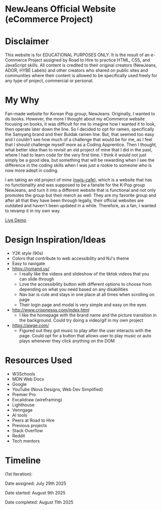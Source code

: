 # NewJeans Official Website (eCommerce Project)

# Disclaimer

This website is for EDUCATIONAL PURPOSES ONLY. It is the result of an e-Commerce Project assigned by Road to Hire to practice HTML, CSS, and JavaScript skills. All content is credited to their original creators (NewJeans, ADOR, HYBE Labels) and other creators who shared on public sites and communities where their content is allowed to be specifically used freely for any type of project, commercial or personal.

# My Why
Fan-made website for Korean Pop group, NewJeans. Originally, I wanted to do books. However, the more I thought about my eCommerce website focusing on books, it was difficult for me to imagine how I wanted it to look, then operate later down the line. So I decided to opt for ramen, specifically the Samyang brand and their Buldak ramen line. But, that seemed too easy and I couldn’t see how much of a challenge that would be for me, as I feel that I should challenge myself more as a Coding Apprentice. Then I thought, what better idea than to revisit an old project of mine that I did in the past, where I had to learn code for the very first time. I think it would not just simply be a good idea, but something that will be rewarding when I see the difference in the coding skills when I was just a rookie to someone who is now more adept in coding.

I am taking an old project of mine ([nwjs-cafe](https://janehtle.github.io/nwjscafe/)), which is a website that has no functionality and was supposed to be a fansite for the K-Pop group NewJeans, and turn it into a different website that is functional and not only promotes the group but their merch as well. They are my favorite group and after all that they have been through legally, their official websites are outdated and haven't been updated in a while. Therefore, as a fan, I wanted to revamp it in my own way.

[Live Demo](https://nwjs-official.vercel.app/)

# Design Inspiration/Ideas
- Y2K style (90s)
- Colors that contribute to web accessibility and NJ's theme
- Easy to navigate
- https://romand.us/ 
    - I really like the videos and slideshow of the tiktok videos that you can slide through
    - Love the accessibility button with different options to choose from depending on what you need based on any disabilities 
    - Nav bar is cute and stays in one place at all times when scrolling on page
    - Their login page and modal is very simple and easy on the eyes
- http://www.crispnesss.com/index.html
    - I like the homepage with the brand name and the picture transition in the background. Could try doing a video/gif in my own project
- https://awge.com/
    - Figured out they got music to play after the user interacts with the page. Could opt for a button that allows user to play music or auto plays whenever they click anything on the DOM

# Resources Used
- W3Schools
- MDN Web Docs
- Google
- YouTube (Nova Designs, Web Dev Simplified)
- Premier Pro
- Excalidraw (wireframing)
- Lighthouse
- Venngage
- AI tools
- Peers at Road to Hire
- Previous projects
- Stack Overflow
- Reddit
- Tech mentors

# Timeline 
(1st Iteration):

Date assigned: July 29th 2025

Date started: August 9th 2025

Date completed: August 11th 2025




